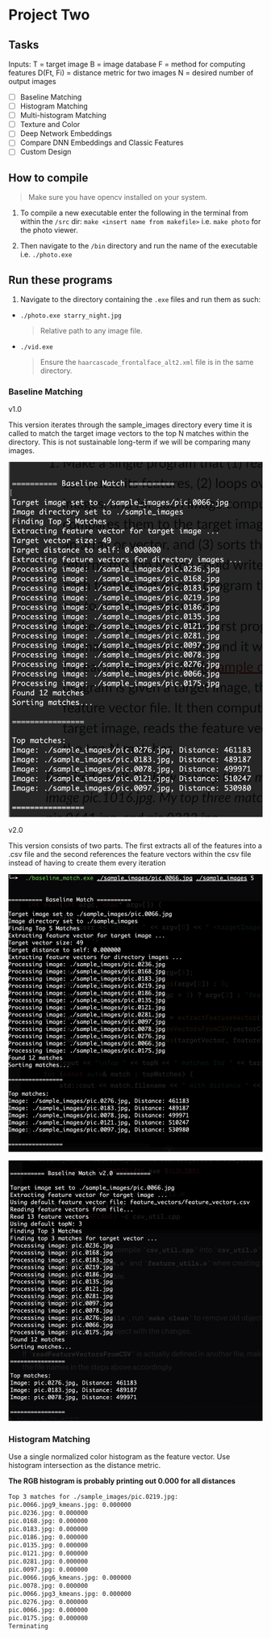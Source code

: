 # Project Two

## Tasks

Inputs:
T = target image
B = image database
F = method for computing features
D(Ft, Fi) = distance metric for two images
N = desired number of output images

-   [ ] Baseline Matching
-   [ ] Histogram Matching
-   [ ] Multi-histogram Matching
-   [ ] Texture and Color
-   [ ] Deep Network Embeddings
-   [ ] Compare DNN Embeddings and Classic Features
-   [ ] Custom Design

## How to compile

> Make sure you have opencv installed on your system.

1. To compile a new executable enter the following in the terminal from within the `/src` dir:
   `make <insert name from makefile>` i.e. `make photo` for the photo viewer.

2. Then navigate to the `/bin` directory and run the name of the executable i.e. `./photo.exe`

## Run these programs

1. Navigate to the directory containing the `.exe` files and run them as such:

-   `./photo.exe starry_night.jpg`
    > Relative path to any image file.
-   `./vid.exe`
    > Ensure the `haarcascade_frontalface_alt2.xml` file is in the same directory.

### Baseline Matching

v1.0

This version iterates through the sample_images directory every time it is called to match the
target image vectors to the top N matches within the directory. This is not sustainable long-term
if we will be comparing many images.

![feature extracting and matching](./data/screenshots/baseline_match_v1.0.png)

v2.0

This version consists of two parts. The first extracts all of the features into a .csv file and the second references the feature vectors within the csv file instead of having to create them
every iteration

![feature extraction](./data/screenshots/feature_extraction.png)

![matching](./data/screenshots/baseline_match_v2.0.png)

### Histogram Matching

Use a single normalized color histogram as the feature vector. Use histogram intersection as the distance metric.

**The RGB histogram is probably printing out 0.000 for all distances**

```shell
Top 3 matches for ./sample_images/pic.0219.jpg:
pic.0066.jpg9_kmeans.jpg: 0.000000
pic.0236.jpg: 0.000000
pic.0168.jpg: 0.000000
pic.0183.jpg: 0.000000
pic.0186.jpg: 0.000000
pic.0135.jpg: 0.000000
pic.0121.jpg: 0.000000
pic.0281.jpg: 0.000000
pic.0097.jpg: 0.000000
pic.0066.jpg6_kmeans.jpg: 0.000000
pic.0078.jpg: 0.000000
pic.0066.jpg3_kmeans.jpg: 0.000000
pic.0276.jpg: 0.000000
pic.0066.jpg: 0.000000
pic.0175.jpg: 0.000000
Terminating
```
